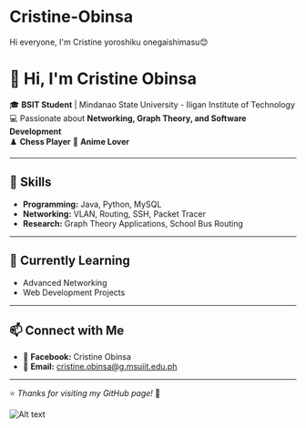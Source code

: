 # Cristine-Obinsa
Hi everyone, I'm Cristine yoroshiku onegaishimasu😊

# 👋 Hi, I'm Cristine Obinsa  

🎓 **BSIT Student** | Mindanao State University - Iligan Institute of Technology  
💻 Passionate about **Networking, Graph Theory, and Software Development**  
♟️ **Chess Player** 
🌸 **Anime Lover**  

---

## 🔧 Skills  
- **Programming:** Java, Python, MySQL  
- **Networking:** VLAN, Routing, SSH, Packet Tracer  
- **Research:** Graph Theory Applications, School Bus Routing  

---

## 🌱 Currently Learning  
- Advanced Networking  
- Web Development Projects

---

## 📫 Connect with Me  
- 📘 **Facebook:** Cristine Obinsa
- 📧 **Email:** cristine.obinsa@g.msuiit.edu.ph  

---

⭐ *Thanks for visiting my GitHub page!* 🌸  

![Alt text](images/images(1).jpeg)

